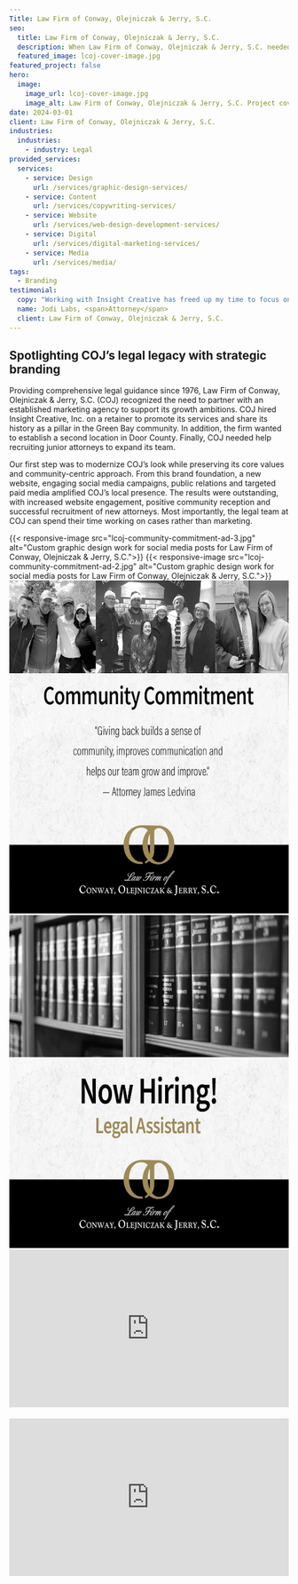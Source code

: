 ```yaml
---
Title: Law Firm of Conway, Olejniczak & Jerry, S.C.
seo:
  title: Law Firm of Conway, Olejniczak & Jerry, S.C.
  description: When Law Firm of Conway, Olejniczak & Jerry, S.C. needed marketing assistance and a new website, Insight stepped in to assist with a strategic approach.
  featured_image: lcoj-cover-image.jpg
featured_project: false
hero:
  image:
    image_url: lcoj-cover-image.jpg
    image_alt: Law Firm of Conway, Olejniczak & Jerry, S.C. Project cover
date: 2024-03-01
client: Law Firm of Conway, Olejniczak & Jerry, S.C.
industries:
  industries:
    - industry: Legal
provided_services:
  services:
    - service: Design
      url: /services/graphic-design-services/
    - service: Content
      url: /services/copywriting-services/
    - service: Website
      url: /services/web-design-development-services/
    - service: Digital
      url: /services/digital-marketing-services/
    - service: Media
      url: /services/media/
tags:
  - Branding
testimonial: 
  copy: "Working with Insight Creative has freed up my time to focus on my clients and my cases. I have full confidence in their ability to handle our marketing presence and ensure we remain leaders in the field. It’s a seamless process, and I know I can rely on them for support."
  name: Jodi Labs, <span>Attorney</span>
  client: Law Firm of Conway, Olejniczak & Jerry, S.C.
---
```


<div class="block">
  <div class="wrapper flow">

  ## Spotlighting COJ’s legal legacy with strategic branding

  Providing comprehensive legal guidance since 1976, Law Firm of Conway, Olejniczak & Jerry, S.C. (COJ) recognized the need to partner with an established marketing agency to support its growth ambitions. COJ hired Insight Creative, Inc. on a retainer to promote its services and share its history as a pillar in the Green Bay community. In addition, the firm wanted to establish a second location in Door County. Finally, COJ needed help recruiting junior attorneys to expand its team.

  Our first step was to modernize COJ’s look while preserving its core values and community-centric approach. From this brand foundation, a new website, engaging social media campaigns, public relations and targeted paid media amplified COJ’s local presence. The results were outstanding, with increased website engagement, positive community reception and successful recruitment of new attorneys. Most importantly, the legal team at COJ can spend their time working on cases rather than marketing.
  </div>
</div>

<div class="wrapper-md">
<div class="flex-grid">
  {{< responsive-image src="lcoj-community-commitment-ad-3.jpg" alt="Custom graphic design work for social media posts for Law Firm of Conway, Olejniczak & Jerry, S.C.">}}
  {{< responsive-image src="lcoj-community-commitment-ad-2.jpg" alt="Custom graphic design work for social media posts for Law Firm of Conway, Olejniczak & Jerry, S.C.">}}
</div>
<div class="flex-grid">
    <picture class="fade-up">
        <img loading="lazy" src="lcoj-community-commitment-ad.jpg" width="600" height="600" alt="Conway Commitment to Community custom digital ad">
    </picture>
    <picture class="fade-up">
        <img loading="lazy" src="lcoj-now-hiring-ad.jpg" width="600" height="600" alt="Conway Now Hiring custom digital ad">
    </picture>
</div>
<div class="wistia_responsive_padding" style="padding:56.25% 0 0 0;position:relative;"><div class="wistia_responsive_wrapper" style="height:100%;left:0;position:absolute;top:0;width:100%;"><iframe style="height:100%;" src="https://fast.wistia.net/embed/iframe/qclv2rnm7w?seo=true&videoFoam=true" title="LCOJ Thank You Video" allow="autoplay; fullscreen" allowtransparency="true" frameborder="0" scrolling="no" class="wistia_embed" name="wistia_embed" msallowfullscreen width="100%" height="100%"></iframe></div></div>
<script src="https://fast.wistia.net/assets/external/E-v1.js" async></script>

<div class="wistia_responsive_padding" style="margin-block-start:1.25rem;padding:56.25% 0 0 0;position:relative;"><div class="wistia_responsive_wrapper" style="height:100%;left:0;position:absolute;top:0;width:100%;"><iframe style="height:100%;" src="https://fast.wistia.net/embed/iframe/vyi43k7bgp?seo=true&videoFoam=true" title="Why work at LCOJ 2 Video" allow="autoplay; fullscreen" allowtransparency="true" frameborder="0" scrolling="no" class="wistia_embed" name="wistia_embed" msallowfullscreen width="100%" height="100%"></iframe></div></div>
<script src="https://fast.wistia.net/assets/external/E-v1.js" async></script>

</div>

